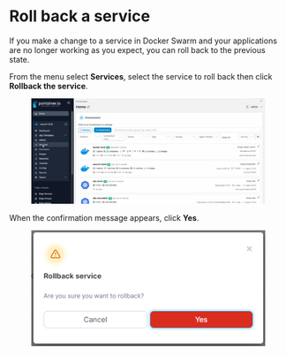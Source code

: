 # Roll back a service

If you make a change to a service in Docker Swarm and your applications are no longer working as you expect, you can roll back to the previous state.

From the menu select **Services**, select the service to roll back then click **Rollback the service**.

<figure><img src="../../../.gitbook/assets/2.15-docker_services_service_rollback.gif" alt=""><figcaption></figcaption></figure>

When the confirmation message appears, click **Yes**.

<figure><img src="../../../.gitbook/assets/2.15-service-rollback-confirm.png" alt=""><figcaption></figcaption></figure>
